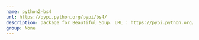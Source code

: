 ```yaml
---
name: python2-bs4
url: https://pypi.python.org/pypi/bs4/
description: package for Beautiful Soup. URL : https://pypi.python.org/pypi/bs4/ Groups : None
group: None
---
```

